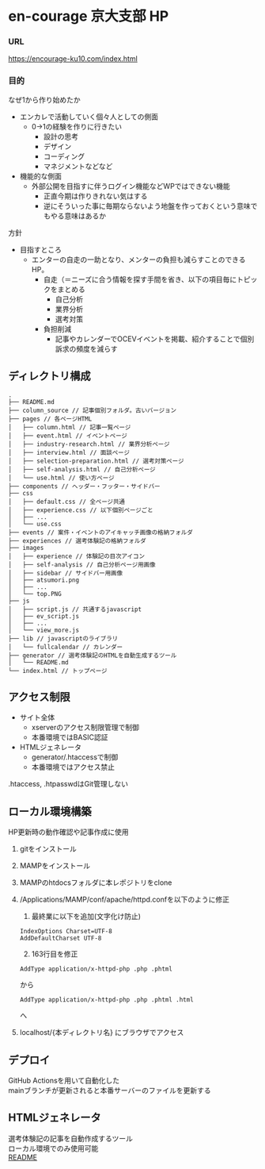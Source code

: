 # en-courage 京大支部 HP

### URL
https://encourage-ku10.com/index.html

### 目的
なぜ1から作り始めたか
- エンカレで活動していく個々人としての側面
  - 0→1の経験を作りに行きたい
    - 設計の思考
    - デザイン
    - コーディング
    - マネジメントなどなど
- 機能的な側面
  - 外部公開を目指すに伴うログイン機能などWPではできない機能
    - 正直今期は作りきれない気はする
    - 逆にそういった事に毎期ならないよう地盤を作っておくという意味でもやる意味はあるか

方針
- 目指すところ
  - エンターの自走の一助となり、メンターの負担も減らすことのできるHP。
    - 自走（＝ニーズに合う情報を探す手間を省き、以下の項目毎にトピックをまとめる
      - 自己分析
      - 業界分析
      - 選考対策
    - 負担削減
      - 記事やカレンダーでOCEVイベントを掲載、紹介することで個別訴求の頻度を減らす

## ディレクトリ構成
~~~
.
├── README.md
├── column_source // 記事個別フォルダ。古いバージョン
├── pages // 各ページHTML
│   ├── column.html // 記事一覧ページ
│   ├── event.html // イベントページ
│   ├── industry-research.html // 業界分析ページ
│   ├── interview.html // 面談ページ
│   ├── selection-preparation.html // 選考対策ページ
│   ├── self-analysis.html // 自己分析ページ
│   └── use.html // 使い方ページ
├── components // ヘッダー・フッター・サイドバー
├── css
│   ├── default.css // 全ページ共通
│   ├── experience.css // 以下個別ページごと
│   ├── ...
│   └── use.css
├── events // 案件・イベントのアイキャッチ画像の格納フォルダ
├── experiences // 選考体験記の格納フォルダ
├── images
│   ├── experience // 体験記の目次アイコン
│   ├── self-analysis // 自己分析ページ用画像
│   ├── sidebar // サイドバー用画像
│   ├── atsumori.png
│   ├── ...
│   └── top.PNG
├── js
│   ├── script.js // 共通するjavascript
│   ├── ev_script.js
│   ├── ...
│   └── view_more.js
├── lib // javascriptのライブラリ
│   └── fullcalendar // カレンダー
├── generator // 選考体験記のHTMLを自動生成するツール
│   └── README.md
└── index.html // トップページ
~~~

## アクセス制限
- サイト全体
  - xserverのアクセス制限管理で制御
  - 本番環境ではBASIC認証
- HTMLジェネレータ
  - generator/.htaccessで制御
  - 本番環境ではアクセス禁止

.htaccess, .htpasswdはGit管理しない

## ローカル環境構築
HP更新時の動作確認や記事作成に使用

1. gitをインストール
2. MAMPをインストール
3. MAMPのhtdocsフォルダに本レポジトリをclone
4. /Applications/MAMP/conf/apache/httpd.confを以下のように修正
    1. 最終業に以下を追加(文字化け防止)
    ```
    IndexOptions Charset=UTF-8
    AddDefaultCharset UTF-8
    ```

    2. 163行目を修正
    ```
    AddType application/x-httpd-php .php .phtml
    ```
    から
    ```
    AddType application/x-httpd-php .php .phtml .html
    ```
    へ

5. localhost/{本ディレクトリ名} にブラウザでアクセス

## デプロイ
GitHub Actionsを用いて自動化した<br>
mainブランチが更新されると本番サーバーのファイルを更新する

## HTMLジェネレータ
選考体験記の記事を自動作成するツール<br>
ローカル環境でのみ使用可能<br>
[README](generator/README.md)
